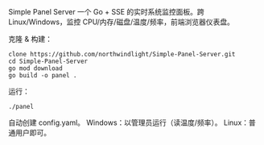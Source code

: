 Simple Panel Server
一个 Go + SSE 的实时系统监控面板。跨 Linux/Windows，监控 CPU/内存/磁盘/温度/频率，前端浏览器仪表盘。

克隆 & 构建：
```shell
clone https://github.com/northwindlight/Simple-Panel-Server.git
cd Simple-Panel-Server
go mod download
go build -o panel .
```

运行：
```shell
./panel
```

自动创建 config.yaml。
Windows：以管理员运行（读温度/频率）。
Linux：普通用户即可。
